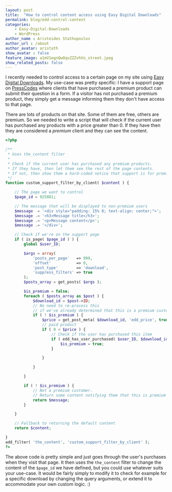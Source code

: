 ```yaml
---
layout: post
title:  "How to control content access using Easy Digital Downloads"
permalink: blog/edd-control-content
categories:
    - Easy-Digital-Downloads
    - WordPress
author_name : Aristeides Stathopoulos
author_url : /about
author_avatar: aristath
show_avatar : false
feature_image: a1mV1egnQwOqxZZZvhVo_street.jpeg
show_related_posts: false
---
```


I recently needed to control access to a certain page on my site using [Easy Digital Downloads](https://easydigitaldownloads.com/?ref=98). My use-case was pretty specific: I have a support page on [PressCodes](https://press.codes/support/) where clients that have purchased a premium product can submit their question in a form.
If a visitor has not purchased a premium product, they simply get a message informing them they don't have access to that page.

There are lots of products on that site. Some of them are free, others are premium. So we needed to write a script that will check if the current user has purchased any products with a price greater than 0. If they have then they are considered a _premium_ client and they can see the content.

```php
<?php

/**
 * Uses the_content filter
 *
 * Check if the current user has purchased any premium products.
 * If they have, then let them see the rest of the page contents.
 * If not, then show them a hard-coded notice that support is for premium members.
 */
function custom_support_filter_by_client( $content ) {

    // The page we want to control
    $page_id = 925881;

    // The message that will be displayed to non-premium users
    $message  = '<div style="padding: 15% 0; text-align: center;">';
    $message .= '<h3>Message title</h3>';
    $message .= '<p>Message content</p>';
    $message .= '</div>';

	// Check if we're on the support page
	if ( is_page( $page_id ) ) {
		global $user_ID;

		$args = array(
			'posts_per_page'   => 999,
			'offset'           => 0,
			'post_type'        => 'download',
			'suppress_filters' => true
		);
		$posts_array = get_posts( $args );

		$is_premium = false;
		foreach ( $posts_array as $post ) {
			$download_id = $post->ID;
			// No need to re-process this
            // if we've already determined that this is a premium customer
			if ( ! $is_premium ) {
				$price = get_post_meta( $download_id, 'edd_price', true );
				// paid product
				if ( 0 < $price ) {
					// Check if the user has purchased this item
					if ( edd_has_user_purchased( $user_ID, $download_id ) ) {
						$is_premium = true;
					}

				}

			}

		}

		if ( ! $is_premium ) {
			// Not a premium customer.
			// Return some content notifying them that this is premium support.
			return $message;
		}

	}

	// Fallback to returning the default content
	return $content;

}
add_filter( 'the_content', 'custom_support_filter_by_client' );
?>
```

The above code is pretty simple and just goes through the user's purchases when they visit that page. It then uses the `the_content` filter to change the content of the `$page_id` we have defined, but you could use whatever suits your use-case.
It would be fairly simply to modify it to check for example for a specific download by changing the query arguments, or extend it to accommodate your own custom logic. :)
